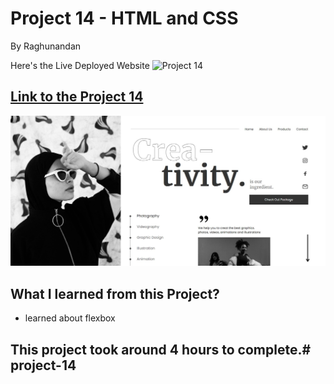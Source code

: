 # Project 14 - HTML and CSS 

By Raghunandan

Here's the Live Deployed Website ![Project 14](https://img.shields.io/badge/project%20-14-green)

## [Link to the Project 14](https://creativityprojects.netlify.app/) 

![Completed Website](./readmeImages/completedScreenshot.jpg)

## What I learned from this Project?

- learned about flexbox


## This project took around 4 hours to complete.# project-14
